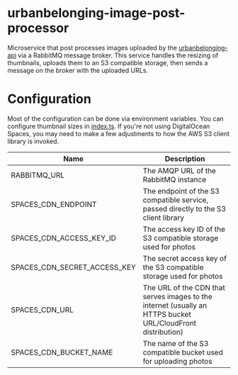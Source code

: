 # urbanbelonging-image-post-processor

Microservice that post processes images uploaded by the [urbanbelonging-api](https://github.com/iKettles/urbanbelonging-api) via a RabbitMQ message broker. This service handles the resizing of thumbnails, uploads them to an S3 compatible storage, then sends a message on the broker with the uploaded URLs.

# Configuration

Most of the configuration can be done via environment variables. You can configure thumbnail sizes in [index.ts](https://github.com/iKettles/urbanbelonging-image-post-processor/blob/main/src/index.ts#L10). If you're not using DigitalOcean Spaces, you may need to make a few adjustments to how the AWS S3 client library is invoked.

| Name                         | Description                                                                                                 |
|------------------------------|-------------------------------------------------------------------------------------------------------------|
| RABBITMQ_URL                 | The AMQP URL of the RabbitMQ instance                                                                       |
| SPACES_CDN_ENDPOINT          | The endpoint of the S3 compatible service, passed directly to the S3 client library                         |
| SPACES_CDN_ACCESS_KEY_ID     | The access key ID of the S3 compatible storage used for photos                                              |
| SPACES_CDN_SECRET_ACCESS_KEY | The secret access key of the S3 compatible storage used for photos                                          |
| SPACES_CDN_URL               | The URL of the CDN that serves images to the internet (usually an HTTPS bucket URL/CloudFront distribution) |
| SPACES_CDN_BUCKET_NAME       | The name of the S3 compatible bucket used for uploading photos                                              |                          |
